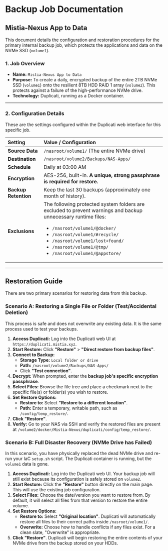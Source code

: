 # Backup Job Documentation

## Mistia-Nexus App to Data

This document details the configuration and restoration procedures for the primary internal backup job, which protects the applications and data on the NVMe SSD (`volume1`).

### 1. Job Overview

* **Name:** `Mistia-Nexus App to Data`
* **Purpose:** To create a daily, encrypted backup of the entire 2TB NVMe SSD (`volume1`) onto the resilient 8TB HDD RAID 1 array (`volume2`). This protects against a failure of the high-performance NVMe drive.
* **Technology:** Duplicati, running as a Docker container.

---

### 2. Configuration Details

These are the settings configured within the Duplicati web interface for this specific job.

| Setting             | Value / Configuration                                                                                                                                                             |
| :------------------ | :-------------------------------------------------------------------------------------------------------------------------------------------------------------------------------- |
| **Source Data** | `/nasroot/volume1/` (The entire NVMe drive)                                                                                                                                         |
| **Destination** | `/nasroot/volume2/Backups/NAS-Apps/`                                                                                                                                                |
| **Schedule** | Daily at 03:00 AM                                                                                                                                                                 |
| **Encryption** | AES-256, built-in. **A unique, strong passphrase is required for restore.** |
| **Backup Retention**| Keep the last 30 backups (approximately one month of history).                                                                                                                    |
| **Exclusions** | The following protected system folders are excluded to prevent warnings and backup unnecessary runtime files:<ul><li>`/nasroot/volume1/@docker/`</li><li>`/nasroot/volume1/#recycle/`</li><li>`/nasroot/volume1/lost+found/`</li><li>`/nasroot/volume1/@tmp/`</li><li>`/nasroot/volume1/@appstore/`</li></ul> |

---

## Restoration Guide

There are two primary scenarios for restoring data from this backup.

### Scenario A: Restoring a Single File or Folder (Test/Accidental Deletion)

This process is safe and does not overwrite any existing data. It is the same process used to test your backups.

1. **Access Duplicati:** Log into the Duplicati web UI at `https://duplicati.mistia.xyz`.
2. **Start Restore:** Click **"Restore"** > **"Direct restore from backup files"**.
3. **Connect to Backup:**
    * **Storage Type:** `Local folder or drive`
    * **Path:** `/nasroot/volume2/Backups/NAS-Apps/`
    * Click **"Test connection"**.
4. **Decrypt:** When prompted, enter the **backup job's specific encryption passphrase**.
5. **Select Files:** Browse the file tree and place a checkmark next to the specific file(s) or folder(s) you wish to restore.
6. **Set Restore Options:**
    * **Restore to:** Select **"Restore to a different location"**.
    * **Path:** Enter a temporary, writable path, such as `/config/temp_restore/`.
7. **Click "Restore"**.
8. **Verify:** Go to your NAS via SSH and verify the restored files are present at `/volume2/docker/Mistia-Nexus/duplicati/config/temp_restore/`.

### Scenario B: Full Disaster Recovery (NVMe Drive has Failed)

In this scenario, you have physically replaced the dead NVMe drive and re-run your IaC `setup.sh` script. The Duplicati container is running, but the `volume1` data is gone.

1. **Access Duplicati:** Log into the Duplicati web UI. Your backup job will still exist because its configuration is safely stored on `volume2`.
2. **Start Restore:** Click the **"Restore"** button directly on the main page. This will use the existing job configuration.
3. **Select Files:** Choose the date/version you want to restore from. By default, it will select all files from that version to restore the entire volume.
4. **Set Restore Options:**
    * **Restore to:** Select **"Original location"**. Duplicati will automatically restore all files to their correct paths inside `/nasroot/volume1/`.
    * **Overwrite:** Choose how to handle conflicts if any files exist. For a clean slate, "Overwrite" is appropriate.
5. **Click "Restore"**. Duplicati will begin restoring the entire contents of your NVMe drive from the backup stored on your HDDs.
